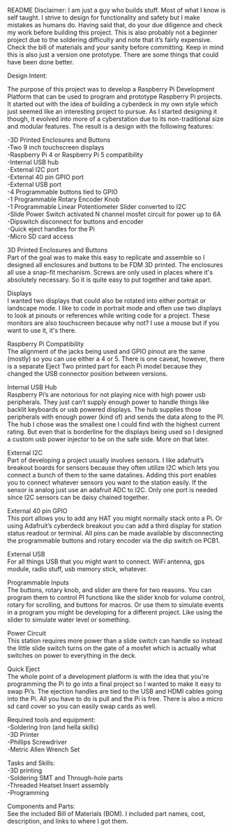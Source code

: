 README
Disclaimer:
I am just a guy who builds stuff. Most of what I know is self taught. I strive to design for functionality and safety but I make mistakes as humans do. Having said that, do your due diligence and check my work before building this project. This is also probably not a beginner project due to the soldering difficulty and note that it’s fairly expensive. Check the bill of materials and your sanity before committing. Keep in mind this is also just a version one prototype. There are some things that could have been done better.

Design Intent:

The purpose of this project was to develop a Raspberry Pi Development Platform that can be used to program and prototype Raspberry Pi projects. It started out with the idea of building a cyberdeck in my own style which just seemed like an interesting project to pursue. As I started designing it though, it evolved into more of a cyberstation due to its non-traditional size and modular features. The result is a design with the following features:

-3D Printed Enclosures and Buttons <br/>
-Two 9 inch touchscreen displays <br/>
-Raspberry Pi 4 or Raspberry Pi 5 compatibility <br/>
-Internal USB hub <br/>
-External I2C port <br/>
-External 40 pin GPIO port <br/>
-External USB port <br/>
-4 Programmable buttons tied to GPIO <br/> 
-1  Programmable Rotary Encoder Knob <br/> 
-1 Programmable Linear Potentiometer Slider converted to I2C <br/>
-Slide Power Switch activated N channel mosfet circuit for power up to 6A <br/>
-Dipswitch disconnect for buttons and encoder  <br/>
-Quick eject handles for the Pi <br/>
-Micro SD card access <br/>

3D Printed Enclosures and Buttons <br/>
  Part of the goal was to make this easy to replicate and assemble so I designed all enclosures and buttons to be FDM 3D printed. The enclosures all use a snap-fit mechanism. Screws are only used in places where it's absolutely necessary. So it is quite easy to put     together and take apart. 

Displays <br/>
  I wanted two displays that could also be rotated into either portrait or landscape mode. I like to code in portrait mode and often use two displays to look at pinouts or references while writing code for a project. These monitors are also touchscreen because why not? I use a mouse but if you want to use it, it's there. 

Raspberry Pi Compatibility <br/>
  The alignment of the jacks being used and GPIO pinout are the same (mostly) so you can use either a 4 or 5. There is one caveat, however, there is a separate Eject Two printed part for each Pi model because they changed the USB connector position between versions. 

Internal USB Hub <br/>
  Raspberry Pi’s are notorious for not playing nice with high power usb peripherals. They just can’t supply enough power to handle things like backlit keyboards or usb powered displays. The hub supplies those peripherals with enough power (kind of) and sends the data along to the PI. The hub I chose was the smallest one I could find with the highest current rating. But even that is borderline for the displays being used so I designed a custom usb power injector to be on the safe side. More on that later. 

External I2C <br/>
  Part of developing a project usually involves sensors. I like adafruit’s breakout boards for sensors because they often utilize I2C which lets you connect a bunch of them to the same datalines. Adding this port enables you to connect whatever sensors you want to the station easily. If the sensor is analog just use an adafruit ADC to I2C. Only one port is needed since I2C sensors can be daisy chained together.

External 40 pin GPIO <br/>
  This port allows you to add any HAT you might normally stack onto a Pi. Or using Adafruit’s cyberdeck breakout you can add a third display for station status readout or terminal. All pins can be made available by disconnecting the programmable buttons and rotary encoder via the dip switch on PCB1. 

External USB <br/>
  For all things USB that you might want to connect. WiFi antenna, gps module, radio stuff, usb memory stick, whatever.

Programmable Inputs <br/>
  The buttons, rotary knob, and slider are there for two reasons. You can program them to control PI functions like the slider knob for volume control, rotary for scrolling, and buttons for macros. Or use them to simulate events in a program you might be developing for a different project. Like using the slider to simulate water level or something. 

Power Circuit <br/>
  This station requires more power than a slide switch can handle so instead the little slide switch turns on the gate of a mosfet which is actually what switches on power to everything in the deck.

Quick Eject <br/>
  The whole point of a development platform is with the idea that you're programming the Pi to go into a final project so I wanted to make it easy to swap Pi’s. The ejection handles are tied to the USB and HDMI cables going into the Pi. All you have to do is pull and the Pi is free. There is also a micro sd card cover so you can easily swap cards as well. 

Required tools and equipment: <br/>
-Soldering Iron (and hella skills) <br/>
-3D Printer <br/>
-Phillips Screwdriver <br/>
-Metric Allen Wrench Set <br/>

Tasks and Skills: <br/>
-3D printing <br/>
-Soldering SMT and Through-hole parts <br/>
-Threaded Heatset Insert assembly <br/>
-Programming <br/>

Components and Parts: <br/>
  See the included Bill of Materials (BOM). I included part names, cost, description, and links to where I got them. 
